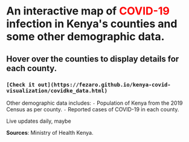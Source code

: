 
# An interactive map of <font color=red>COVID-19</font> infection in Kenya's counties and some other demographic data.
## Hover over the counties to display details for each county.
### `[Check it out](https://fezaro.github.io/kenya-covid-visualization/covidke_data.html)`

Other demographic data includes:
`-` Population of Kenya from the 2019 Census as per county.
`-` Reported cases of COVID-19 in each county.

Live updates daily, maybe


**Sources**: Ministry of Health Kenya.

